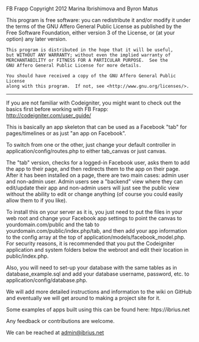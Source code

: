 FB Frapp Copyright 2012 Marina Ibrishimova and Byron Matus
 
 This program is free software: you can redistribute it and/or modify
    it under the terms of the GNU Affero General Public License as
    published by the Free Software Foundation, either version 3 of the
    License, or (at your option) any later version.

    This program is distributed in the hope that it will be useful,
    but WITHOUT ANY WARRANTY; without even the implied warranty of
    MERCHANTABILITY or FITNESS FOR A PARTICULAR PURPOSE.  See the
    GNU Affero General Public License for more details.

    You should have received a copy of the GNU Affero General Public License
    along with this program.  If not, see <http://www.gnu.org/licenses/>.
-----------------------------------------------------------------------------------------------------------------------

If you are not familiar with Codeigniter, you might want to check out the basics first before working with FB Frapp:
http://codeigniter.com/user_guide/

This is basically an app skeleton that can be used as a Facebook "tab" for pages/timelines or as just "an app on Facebook".  

To switch from one or the other, just change your default controller in application/config/routes.php to either tab_canvas or just canvas.

The "tab" version, checks for a logged-in Facebook user, asks them to add the app to their page, and then redirects them to the app on their page.  After it has been installed on a page, there are two main cases: admin user and non-admin user.  Admin users see a "backend" view where they can edit/update their app and non-admin users will just see the public view without the ability to edit or change anything (of course you could easily allow them to if you like).

To install this on your server as it is, you just need to put the files in your web root and change your Facebook app settings to point the canvas to yourdomain.com/public and the tab to yourdomain.com/public/index.php/tab, and then add your app information to the config array at the top of application/models/facebook_model.php.  For security reasons, it is recommended that you put the Codeigniter application and system folders below the webroot and edit their location in public/index.php.

Also, you will need to set-up your database with the same tables as in database_example.sql and add your database username, password, etc. to application/config/database.php.

We will add more detailed instructions and information to the wiki on GitHub and eventually we will get around to making a project site for it.

Some examples of apps built using this can be found here: htps://ibrius.net

Any feedback or contributions are welcome.

We can be reached at admin@ibrius.net
